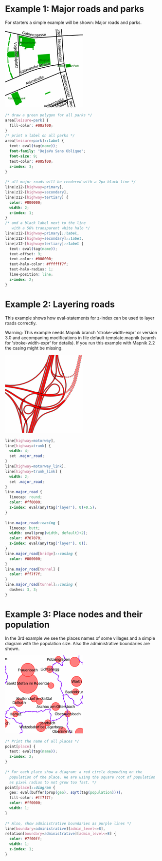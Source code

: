 Example 1: Major roads and parks
================================
For starters a simple example will be shown: Major roads and parks.

![example1](example1.png)
```css
/* draw a green polygon for all parks */
area[leisure=park] {
  fill-color: #00af00;
}
/* print a label on all parks */
area[leisure=park]::label {
  text: eval(tag(name));
  font-family: "DejaVu Sans Oblique";
  font-size: 9;
  text-color: #005f00;
  z-index: 3;
}

/* all major roads will be rendered with a 2px black line */
line|z12-[highway=primary],
line|z12-[highway=secondary],
line|z12-[highway=tertiary] {
  color: #000000;
  width: 2;
  z-index: 1;
}
/* and a black label next to the line
   with a 50% transparent white halo */
line|z12-[highway=primary]::label,
line|z12-[highway=secondary]::label,
line|z12-[highway=tertiary]::label {
  text: eval(tag(name));
  text-offset: 9;
  text-color: #000000;
  text-halo-color: #ffffff7f;
  text-halo-radius: 1;
  line-position: line;
  z-index: 2;
}
```

Example 2: Layering roads
=========================
This example shows how eval-statements for z-index can be used to layer roads correctly.

Warning: This example needs Mapnik branch 'stroke-width-expr' or version 3.0 and accompaning modifications in file default-template.mapnik (search for 'stroke-width-expr' for details). If you run this example with Mapnik 2.2 the casing might be missing.

![example2](example2.png)
```css
line[highway=motorway],
line[highway=trunk] {
  width: 4;
  set .major_road;
}
line[highway=motorway_link],
line[highway=trunk_link] {
  width: 2;
  set .major_road;
}
line.major_road {
  linecap: round;
  color: #ff0000;
  z-index: eval(any(tag('layer'), 0)+0.5);
}

line.major_road::casing {
  linecap: butt;
  width: eval(prop(width, default)+2);
  color: #707070;
  z-index: eval(any(tag('layer'), 0));
}
line.major_road[bridge]::casing {
  color: #000000;
}
line.major_road[tunnel] {
  color: #ff7f7f;
}
line.major_road[tunnel]::casing {
  dashes: 3, 3;
}
```

Example 3: Place nodes and their population
===========================================
In the 3rd example we see the places names of some villages and a simple
diagram with the population size. Also the administrative boundaries are shown.

![example3](example3.png)
```css
/* Print the name of all places */
point[place] {
  text: eval(tag(name));
  z-index: 2;
}

/* For each place show a diagram: a red circle depending on the
  population of the place. We are using the square root of population
  as pixel radius to not grow too fast. */
point[place]::diagram {
  geo: eval(buffer(prop(geo), sqrt(tag(population))));
  fill-color: #ff7f7f;
  color: #ff0000;
  width: 1;
}

/* Also, show administrative boundaries as purple lines */
line[boundary=administrative][admin_level<=8],
relation[boundary=administrative][admin_level<=8] {
  color: #7f00ff;
  width: 1;
  z-index: 1;
}
```

